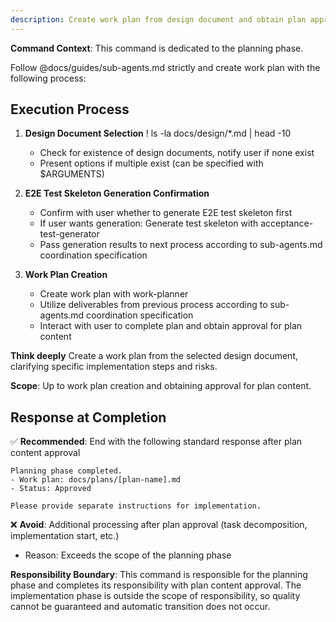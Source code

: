 ```yaml
---
description: Create work plan from design document and obtain plan approval
---
```


**Command Context**: This command is dedicated to the planning phase.

Follow @docs/guides/sub-agents.md strictly and create work plan with the following process:

## Execution Process

1. **Design Document Selection**
   ! ls -la docs/design/*.md | head -10
   - Check for existence of design documents, notify user if none exist
   - Present options if multiple exist (can be specified with $ARGUMENTS)

2. **E2E Test Skeleton Generation Confirmation**
   - Confirm with user whether to generate E2E test skeleton first
   - If user wants generation: Generate test skeleton with acceptance-test-generator
   - Pass generation results to next process according to sub-agents.md coordination specification

3. **Work Plan Creation**
   - Create work plan with work-planner
   - Utilize deliverables from previous process according to sub-agents.md coordination specification
   - Interact with user to complete plan and obtain approval for plan content

**Think deeply** Create a work plan from the selected design document, clarifying specific implementation steps and risks.

**Scope**: Up to work plan creation and obtaining approval for plan content.

## Response at Completion
✅ **Recommended**: End with the following standard response after plan content approval
```
Planning phase completed.
- Work plan: docs/plans/[plan-name].md
- Status: Approved

Please provide separate instructions for implementation.
```

❌ **Avoid**: Additional processing after plan approval (task decomposition, implementation start, etc.)
- Reason: Exceeds the scope of the planning phase

**Responsibility Boundary**: This command is responsible for the planning phase and completes its responsibility with plan content approval. The implementation phase is outside the scope of responsibility, so quality cannot be guaranteed and automatic transition does not occur.